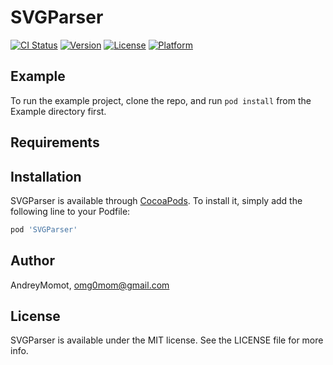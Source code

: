 # SVGParser

[![CI Status](https://img.shields.io/travis/AndreyMomot/SVGParser.svg?style=flat)](https://travis-ci.org/AndreyMomot/SVGParser)
[![Version](https://img.shields.io/cocoapods/v/SVGParser.svg?style=flat)](https://cocoapods.org/pods/SVGParser)
[![License](https://img.shields.io/cocoapods/l/SVGParser.svg?style=flat)](https://cocoapods.org/pods/SVGParser)
[![Platform](https://img.shields.io/cocoapods/p/SVGParser.svg?style=flat)](https://cocoapods.org/pods/SVGParser)

## Example

To run the example project, clone the repo, and run `pod install` from the Example directory first.

## Requirements

## Installation

SVGParser is available through [CocoaPods](https://cocoapods.org). To install
it, simply add the following line to your Podfile:

```ruby
pod 'SVGParser'
```

## Author

AndreyMomot, omg0mom@gmail.com

## License

SVGParser is available under the MIT license. See the LICENSE file for more info.

